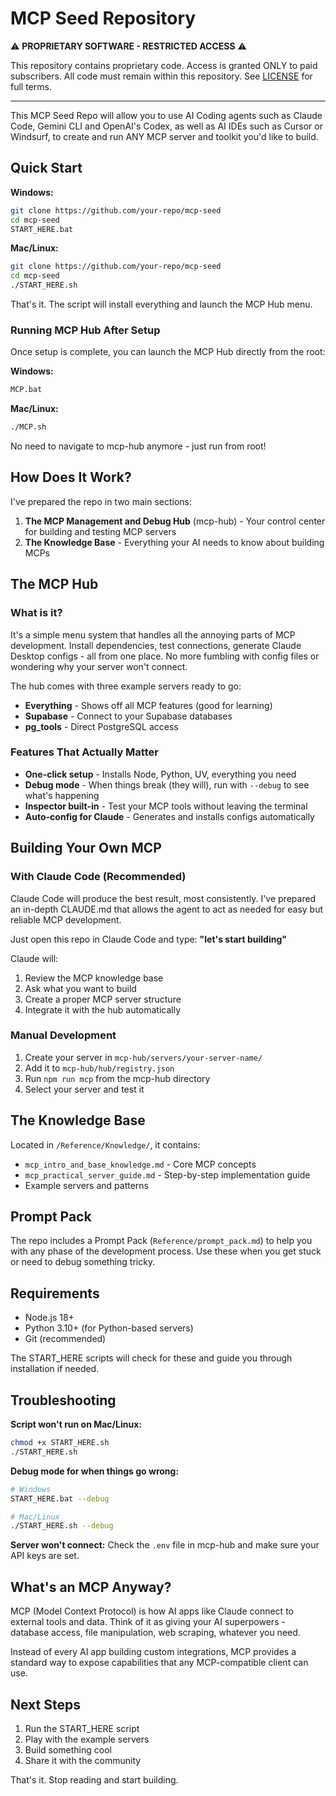 # MCP Seed Repository

⚠️ **PROPRIETARY SOFTWARE - RESTRICTED ACCESS** ⚠️

This repository contains proprietary code. Access is granted ONLY to paid subscribers. All code must remain within this repository. See [LICENSE](LICENSE) for full terms.

---

This MCP Seed Repo will allow you to use AI Coding agents such as Claude Code, Gemini CLI and OpenAI's Codex, as well as AI IDEs such as Cursor or Windsurf, to create and run ANY MCP server and toolkit you'd like to build.

## Quick Start

**Windows:**
```bash
git clone https://github.com/your-repo/mcp-seed
cd mcp-seed
START_HERE.bat
```

**Mac/Linux:**
```bash
git clone https://github.com/your-repo/mcp-seed
cd mcp-seed
./START_HERE.sh
```

That's it. The script will install everything and launch the MCP Hub menu.

### Running MCP Hub After Setup

Once setup is complete, you can launch the MCP Hub directly from the root:

**Windows:**
```bash
MCP.bat
```

**Mac/Linux:**
```bash
./MCP.sh
```

No need to navigate to mcp-hub anymore - just run from root!

## How Does It Work?

I've prepared the repo in two main sections:
1) **The MCP Management and Debug Hub** (mcp-hub) - Your control center for building and testing MCP servers
2) **The Knowledge Base** - Everything your AI needs to know about building MCPs

## The MCP Hub

### What is it?

It's a simple menu system that handles all the annoying parts of MCP development. Install dependencies, test connections, generate Claude Desktop configs - all from one place. No more fumbling with config files or wondering why your server won't connect.

The hub comes with three example servers ready to go:
- **Everything** - Shows off all MCP features (good for learning)
- **Supabase** - Connect to your Supabase databases
- **pg_tools** - Direct PostgreSQL access

### Features That Actually Matter

- **One-click setup** - Installs Node, Python, UV, everything you need
- **Debug mode** - When things break (they will), run with `--debug` to see what's happening
- **Inspector built-in** - Test your MCP tools without leaving the terminal
- **Auto-config for Claude** - Generates and installs configs automatically

## Building Your Own MCP

### With Claude Code (Recommended)

Claude Code will produce the best result, most consistently. I've prepared an in-depth CLAUDE.md that allows the agent to act as needed for easy but reliable MCP development.

Just open this repo in Claude Code and type: **"let's start building"**

Claude will:
1. Review the MCP knowledge base
2. Ask what you want to build
3. Create a proper MCP server structure
4. Integrate it with the hub automatically

### Manual Development

1. Create your server in `mcp-hub/servers/your-server-name/`
2. Add it to `mcp-hub/hub/registry.json`
3. Run `npm run mcp` from the mcp-hub directory
4. Select your server and test it

## The Knowledge Base

Located in `/Reference/Knowledge/`, it contains:
- `mcp_intro_and_base_knowledge.md` - Core MCP concepts
- `mcp_practical_server_guide.md` - Step-by-step implementation guide
- Example servers and patterns

## Prompt Pack

The repo includes a Prompt Pack (`Reference/prompt_pack.md`) to help you with any phase of the development process. Use these when you get stuck or need to debug something tricky.

## Requirements

- Node.js 18+
- Python 3.10+ (for Python-based servers)
- Git (recommended)

The START_HERE scripts will check for these and guide you through installation if needed.

## Troubleshooting

**Script won't run on Mac/Linux:**
```bash
chmod +x START_HERE.sh
./START_HERE.sh
```

**Debug mode for when things go wrong:**
```bash
# Windows
START_HERE.bat --debug

# Mac/Linux
./START_HERE.sh --debug
```

**Server won't connect:**
Check the `.env` file in mcp-hub and make sure your API keys are set.

## What's an MCP Anyway?

MCP (Model Context Protocol) is how AI apps like Claude connect to external tools and data. Think of it as giving your AI superpowers - database access, file manipulation, web scraping, whatever you need.

Instead of every AI app building custom integrations, MCP provides a standard way to expose capabilities that any MCP-compatible client can use.

## Next Steps

1. Run the START_HERE script
2. Play with the example servers
3. Build something cool
4. Share it with the community

That's it. Stop reading and start building.